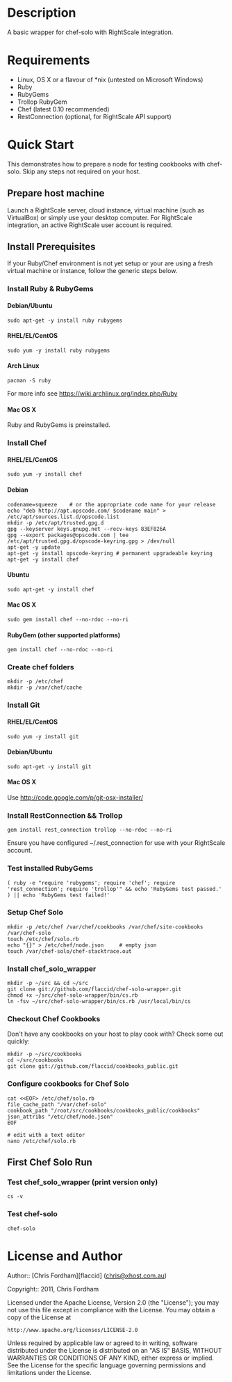 # Description

A basic wrapper for chef-solo with RightScale integration.

# Requirements

* Linux, OS X or a flavour of *nix (untested on Microsoft Windows)
* Ruby
* RubyGems
* Trollop RubyGem
* Chef (latest 0.10 recommended)
* RestConnection (optional, for RightScale API support)

# Quick Start

This demonstrates how to prepare a node for testing cookbooks with chef-solo. Skip any steps not required on your host.

## Prepare host machine

Launch a RightScale server, cloud instance, virtual machine (such as VirtualBox) or simply use your desktop computer.
For RightScale integration, an active RightScale user account is required.

## Install Prerequisites

If your Ruby/Chef environment is not yet setup or your are using a fresh virtual machine or instance, follow the generic steps below.

### Install Ruby & RubyGems

#### Debian/Ubuntu

    sudo apt-get -y install ruby rubygems

#### RHEL/EL/CentOS

    sudo yum -y install ruby rubygems

#### Arch Linux

	pacman -S ruby

For more info see https://wiki.archlinux.org/index.php/Ruby

#### Mac OS X

Ruby and RubyGems is preinstalled.

### Install Chef

#### RHEL/EL/CentOS

    sudo yum -y install chef

#### Debian

    codename=squeeze    # or the appropriate code name for your release
    echo "deb http://apt.opscode.com/ $codename main" > /etc/apt/sources.list.d/opscode.list
    mkdir -p /etc/apt/trusted.gpg.d 
    gpg --keyserver keys.gnupg.net --recv-keys 83EF826A 
    gpg --export packages@opscode.com | tee /etc/apt/trusted.gpg.d/opscode-keyring.gpg > /dev/null
    apt-get -y update 
    apt-get -y install opscode-keyring # permanent upgradeable keyring
    apt-get -y install chef
	
#### Ubuntu

    sudo apt-get -y install chef

#### Mac OS X

    sudo gem install chef --no-rdoc --no-ri
	
#### RubyGem (other supported platforms)

    gem install chef --no-rdoc --no-ri

### Create chef folders	

    mkdir -p /etc/chef
    mkdir -p /var/chef/cache

### Install Git

#### RHEL/EL/CentOS

    sudo yum -y install git

#### Debian/Ubuntu

    sudo apt-get -y install git

#### Mac OS X

Use http://code.google.com/p/git-osx-installer/

### Install RestConnection && Trollop

    gem install rest_connection trollop --no-rdoc --no-ri

Ensure you have configured ~/.rest_connection for use with your RightScale account.
	
### Test installed RubyGems

    ( ruby -e "require 'rubygems'; require 'chef'; require 'rest_connection'; require 'trollop'" && echo 'RubyGems test passed.' ) || echo 'RubyGems test failed!'

### Setup Chef Solo
 
    mkdir -p /etc/chef /var/chef/cookbooks /var/chef/site-cookbooks /var/chef-solo
    touch /etc/chef/solo.rb
    echo "{}" > /etc/chef/node.json     # empty json
    touch /var/chef-solo/chef-stacktrace.out
	
### Install chef_solo_wrapper

    mkdir -p ~/src && cd ~/src
    git clone git://github.com/flaccid/chef-solo-wrapper.git
    chmod +x ~/src/chef-solo-wrapper/bin/cs.rb
    ln -fsv ~/src/chef-solo-wrapper/bin/cs.rb /usr/local/bin/cs

### Checkout Chef Cookbooks

Don't have any cookbooks on your host to play cook with? Check some out quickly:

    mkdir -p ~/src/cookbooks
    cd ~/src/cookbooks
    git clone git://github.com/flaccid/cookbooks_public.git

### Configure cookbooks for Chef Solo

    cat <<EOF> /etc/chef/solo.rb
    file_cache_path "/var/chef-solo"
    cookbook_path "/root/src/cookbooks/cookbooks_public/cookbooks"
    json_attribs "/etc/chef/node.json"
    EOF

	# edit with a text editor
	nano /etc/chef/solo.rb

## First Chef Solo Run

### Test chef_solo_wrapper (print version only)

    cs -v
    
### Test chef-solo

	chef-solo
	
# License and Author

Author:: [Chris Fordham][flaccid] (<chris@xhost.com.au>)

Copyright:: 2011, Chris Fordham

Licensed under the Apache License, Version 2.0 (the "License");
you may not use this file except in compliance with the License.
You may obtain a copy of the License at

    http://www.apache.org/licenses/LICENSE-2.0

Unless required by applicable law or agreed to in writing, software
distributed under the License is distributed on an "AS IS" BASIS,
WITHOUT WARRANTIES OR CONDITIONS OF ANY KIND, either express or implied.
See the License for the specific language governing permissions and
limitations under the License.
